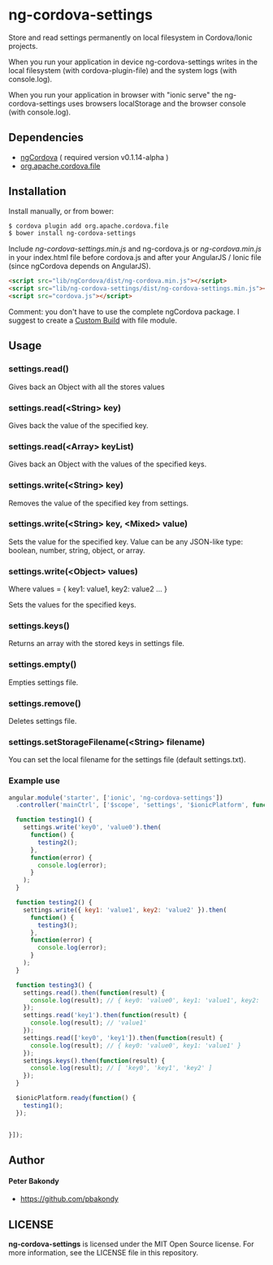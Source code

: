 ng-cordova-settings
==========

Store and read settings permanently on local filesystem in Cordova/Ionic projects.

When you run your application in device ng-cordova-settings writes in the local filesystem (with cordova-plugin-file) and the system logs (with console.log).

When you run your application in browser with "ionic serve" the ng-cordova-settings uses browsers localStorage and the browser console (with console.log).

## Dependencies

- [ngCordova](http://ngcordova.com/) ( required version v0.1.14-alpha )
- [org.apache.cordova.file](https://github.com/apache/cordova-plugin-file)

## Installation

Install manually, or from bower:

```bash
$ cordova plugin add org.apache.cordova.file
$ bower install ng-cordova-settings
```

Include *ng-cordova-settings.min.js* and ng-cordova.js or *ng-cordova.min.js* in your index.html file before cordova.js and after your AngularJS / Ionic file (since ngCordova depends on AngularJS).

```html
<script src="lib/ngCordova/dist/ng-cordova.min.js"></script>
<script src="lib/ng-cordova-settings/dist/ng-cordova-settings.min.js"></script>
<script src="cordova.js"></script>
```

Comment: you don't have to use the complete ngCordova package. I suggest to create a [Custom Build](http://ngcordova.com/build/) with file module.


## Usage

### settings.read()

Gives back an Object with all the stores values

### settings.read(&lt;String&gt; key)

Gives back the value of the specified key.

### settings.read(&lt;Array&gt; keyList)

Gives back an Object with the values of the specified keys.

### settings.write(&lt;String&gt; key)

Removes the value of the specified key from settings.

### settings.write(&lt;String&gt; key, &lt;Mixed&gt; value)

Sets the value for the specified key. Value can be any JSON-like type: boolean, number, string, object, or array.

### settings.write(&lt;Object&gt; values)

Where values = { key1: value1, key2: value2 ... }

Sets the values for the specified keys.

### settings.keys()

Returns an array with the stored keys in settings file.

### settings.empty()

Empties settings file.

### settings.remove()

Deletes settings file.

### settings.setStorageFilename(&lt;String&gt; filename)

You can set the local filename for the settings file (default settings.txt).


### Example use

```js
angular.module('starter', ['ionic', 'ng-cordova-settings'])
  .controller('mainCtrl', ['$scope', 'settings', '$ionicPlatform', function($scope, settings, $ionicPlatform) {

  function testing1() {
    settings.write('key0', 'value0').then(
      function() {
        testing2();
      },
      function(error) {
        console.log(error);
      }
    );
  }

  function testing2() {
    settings.write({ key1: 'value1', key2: 'value2' }).then(
      function() {
        testing3();
      },
      function(error) {
        console.log(error);
      }
    );
  }

  function testing3() {
    settings.read().then(function(result) {
      console.log(result); // { key0: 'value0', key1: 'value1', key2: 'value2' }
    });
    settings.read('key1').then(function(result) {
      console.log(result); // 'value1'
    });
    settings.read(['key0', 'key1']).then(function(result) {
      console.log(result); // { key0: 'value0', key1: 'value1' }
    });
    settings.keys().then(function(result) {
      console.log(result); // [ 'key0', 'key1', 'key2' ]
    });
  }

  $ionicPlatform.ready(function() {
    testing1();
  });


}]);
```


## Author

#### Peter Bakondy

- https://github.com/pbakondy


## LICENSE

**ng-cordova-settings** is licensed under the MIT Open Source license. For more information, see the LICENSE file in this repository.
